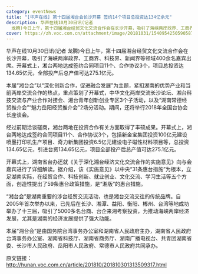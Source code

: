 ```yaml
---
category: eventNews
title: "[华声在线] 第十四届湘台会长沙开幕 签约14个项目总投资达134亿余元"
description: 华声在线10月30日讯(记者
  龙腾)今日上午，第十四届湘台经贸文化交流合作会在长沙开幕，吸引了海峡两岸政界、工商界、科技界、新闻界等领域400余名嘉宾出席。开幕式上，湘台两地达成签约合同项目11个、合作协议3个，项目总投资达134.65亿元，全部投产后总产值可达275.1亿元。
cover: https://zh.voc.com.cn/attachment/image/20181031/1540954250590587.png
---
```

<!--StartFragment-->

华声在线10月30日讯(记者 龙腾)今日上午，第十四届湘台经贸文化交流合作会在长沙开幕，吸引了海峡两岸政界、工商界、科技界、新闻界等领域400余名嘉宾出席。开幕式上，湘台两地达成签约合同项目11个、合作协议3个，项目总投资达134.65亿元，全部投产后总产值可达275.1亿元。

本届“湘台会”以“深化创新合作，促进融合发展”为主题，紧扣湖南的优势产业和当前两岸交流合作的热点，重点策划了开幕式，中华文化两岸交流长沙论坛、湘台科技交流与产业合作对接会、湘台青年创新创业专区3个子活动，以及“湖南常德经贸推介会”“魅力岳阳经贸推介会”2场分活动。期间，还将举行2018年全国台协会长座谈会。

经过前期洽谈磋商，湘台两地在投资合作有关方面取得了丰硕成果。开幕式上，湘台两地达成签约合同项目11个、合作协议3个，包括新金宝集团投资100亿元建设喷墨打印机生产项目、奇力新集团投资6.5亿元建设电子磁性材料项目等，总投资134.65亿元，引进台资134.65亿元，项目全部投产后总产值可达275.1亿元。

开幕式上，湖南省台办还就《关于深化湘台经济文化交流合作的实施意见》向与会嘉宾进行了详细解读。据介绍，该《实施意见》以中央“31条惠台措施”为根本，立足湖南实际，在经贸合作、科技创新、就业创业、文化交流、学习生活等五个方面，创造性提出了59条惠台政策措施，是“湘版”的惠台措施。

“湘台会”是湖南重要的涉台经贸交流活动，也是湘台交流交往的传统品牌。自2005年首次举办以来，已先后在长沙、湘潭、益阳、衡阳、郴州、台湾等地成功举办了十三届，吸引了5000多名台商、台企来湘考察投资，为推动海峡两岸经济发展，尤其是湖南的经济发展提供了强大动能。

本届“湘台会”是由国务院台湾事务办公室和湖南省人民政府主办，湖南省人民政府台湾事务办公室、湖南省科技厅、湖南省商务厅、湖南广播电视台、共青团湖南省委、长沙市人民政府、岳阳市人民政府、常德市人民政府共同承办。



原文链接：<http://hunan.voc.com.cn/article/201810/201810301313509317.html>

<!--EndFragment-->